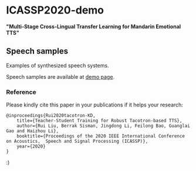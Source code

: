 # ICASSP2020-demo

__"Multi-Stage Cross-Lingual Transfer Learning for Mandarin Emotional TTS"__


## Speech samples

Examples of synthesized speech  systems.



Speech samples are available at   [demo page](https://github.com/Accomlish/ttsdemo/).








### Reference

Please kindly cite this paper in your publications if it helps your research:

```
@inproceedings{Rui2020tacotron-KD,
    title={Teacher-Student Training for Robust Tacotron-based TTS},
    author={Rui Liu, Berrak Sisman, Jingdong Li, Feilong Bao, Guanglai Gao and Haizhou Li},
    booktitle={Proceedings of the 2020 IEEE International Conference on Acoustics,  Speech and Signal Processing (ICASSP)},
    year={2020}
}
```

:)



